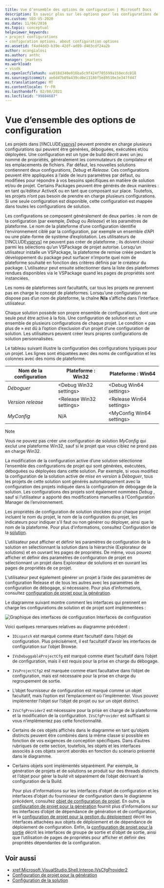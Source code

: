 ```yaml
---
title: Vue d’ensemble des options de configuration | Microsoft Docs
description: En savoir plus sur les options pour les configurations de projet dans Visual Studio. Une configuration est un type de build décrit avec un jeu nommé de propriétés et d’emplacements de fichiers.
ms.custom: SEO-VS-2020
ms.date: 11/04/2016
ms.topic: conceptual
helpviewer_keywords:
- project configurations
- configuration options, about configuration options
ms.assetid: f4ad4dd3-b39e-42df-ad89-d403cdf24a2b
author: acangialosi
ms.author: anthc
manager: jmartens
ms.workload:
- vssdk
ms.openlocfilehash: aa018d340e016ba5c9f424f705599a150ecdc818
ms.sourcegitcommit: ae6d47b09a439cd0e13180f5e89510e3e347fd47
ms.translationtype: MT
ms.contentlocale: fr-FR
ms.lasthandoff: 02/08/2021
ms.locfileid: "99884687"
---
```

# <a name="configuration-options-overview"></a>Vue d’ensemble des options de configuration
Les projets dans [!INCLUDE[vsprvs](../../code-quality/includes/vsprvs_md.md)] peuvent prendre en charge plusieurs configurations qui peuvent être générées, déboguées, exécutées et/ou déployées. Une configuration est un type de build décrit avec un jeu nommé de propriétés, généralement les commutateurs de compilateur et les emplacements de fichiers. Par défaut, les nouvelles solutions contiennent deux configurations, *Debug* et *Release*. Ces configurations peuvent être appliquées à l’aide de leurs paramètres par défaut, ou modifiées pour répondre à vos besoins spécifiques en matière de solution et/ou de projet. Certains Packages peuvent être générés de deux manières : en tant qu’éditeur ActiveX ou en tant que composant sur place. Toutefois, les projets n’ont pas besoin de prendre en charge plusieurs configurations. Si une seule configuration est disponible, cette configuration est mappée dans toutes les configurations de solution.

 Les configurations se composent généralement de deux parties : le nom de la configuration (par exemple, *Debug* ou *Release*) et les paramètres de plateforme. Le nom de la plateforme d’une configuration identifie l’environnement ciblé par la configuration, par exemple un ensemble d’API ou une plate-forme de système d’exploitation. Les utilisateurs de [!INCLUDE[vsprvs](../../code-quality/includes/vsprvs_md.md)] ne peuvent pas créer de plateforme ; ils doivent choisir parmi les sélections qu’un VSPackage de projet autorise. Lorsqu’un utilisateur installe un VSPackage, la plateforme de remise créée pendant le développement du package peut surfacer n’importe quel nom de plateforme souhaité en fonction des critères définis par le créateur du package. L’utilisateur peut ensuite sélectionner dans la liste des plateformes rendues disponibles via le VSPackage quand les pages de propriétés sont instanciées.

 Les noms de plateformes sont facultatifs, car tous les projets ne prennent pas en charge le concept de plateformes. Lorsqu’une configuration ne dispose pas d’un nom de plateforme, la chaîne **N/a** s’affiche dans l’interface utilisateur.

 Chaque solution possède son propre ensemble de configurations, dont une seule peut être active à la fois. Une configuration de solution est un ensemble de plusieurs configurations de chaque projet. Le condition « pas plus de » est dû à l’option d’exclusion d’un projet d’une configuration de solution. Les utilisateurs peuvent créer leurs propres configurations de solution personnalisées.

 Le tableau suivant illustre la configuration des configurations typiques pour un projet. Les lignes sont étiquetées avec des noms de configuration et les colonnes avec des noms de plateforme.

|Nom de la configuration|Plateforme : Win32|Plateforme : Win64|
|------------------------|----------------------|----------------------|
|*Déboguer*|\<Debug Win32 settings>|\<Debug Win64 settings>|
|*Version release*|\<Release Win32 settings>|\<Release Win64 settings>|
|*MyConfig*|N/A|\<MyConfig Win64 settings>|

> [!NOTE]
> Vous ne pouvez pas créer une configuration de solution *MyConfig* qui exclut une plateforme Win32, sauf si le projet que vous ciblez ne prend pas en charge Win32.

 La modification de la configuration active d’une solution sélectionne l’ensemble des configurations de projet qui sont générées, exécutées, déboguées ou déployées dans cette solution. Par exemple, si vous modifiez la configuration de la solution active de *mise en version* à *Déboguer*, tous les projets de cette solution sont générés automatiquement avec la configuration des projets indiquée dans la configuration de débogage de la solution. Les configurations des projets sont également nommées *Debug* , sauf si l’utilisateur a apporté des modifications manuelles à l’Configuration Manager de l’environnement.

 Les propriétés de configuration de solution stockées pour chaque projet incluent le nom du projet, le nom de la configuration du projet, les indicateurs pour indiquer s’il faut ou non générer ou déployer, ainsi que le nom de la plateforme. Pour plus d’informations, consultez Configuration de la [solution](../../extensibility/internals/solution-configuration.md).

 L’utilisateur peut afficher et définir les paramètres de configuration de la solution en sélectionnant la solution dans la hiérarchie (Explorateur de solutions) et en ouvrant les pages de propriétés. De même, vous pouvez afficher et définir des paramètres de configuration de projet en sélectionnant un projet dans Explorateur de solutions et en ouvrant les pages de propriétés de ce projet.

 L’utilisateur peut également générer un projet à l’aide des paramètres de configuration Release et de tous les autres avec les paramètres de configuration de débogage, si nécessaire. Pour plus d’informations, consultez [configuration de projet pour la génération](../../extensibility/internals/project-configuration-for-building.md).

 Le diagramme suivant montre comment les interfaces qui prennent en charge les configurations de solution et de projet sont implémentées :

 ![Graphique des interfaces de configuration](../../extensibility/internals/media/vsconfiginterfaces.gif "vsConfigInterfaces") Interfaces de configuration

 Voici quelques remarques relatives au diagramme précédent :

- `IDispatch` est marqué comme étant facultatif dans l’objet de configuration. Plus précisément, il est facultatif d’avoir les interfaces de configuration sur l’objet Browse.

- `IVsDebuggableProjectCfg` est marqué comme étant facultatif dans l’objet de configuration, mais il est requis pour la prise en charge du débogage.

- `IVsProjectCfg2` est marquée comme étant facultative dans l’objet de configuration, mais est nécessaire pour la prise en charge du regroupement de sortie.

- L’objet fournisseur de configuration est marqué comme un objet facultatif, mais l’option est l’emplacement où l’implémenter. Vous pouvez implémenter l’objet sur l’objet de projet ou sur un objet distinct.

- `IVsCfgProvider2` est nécessaire pour la prise en charge de la plateforme et la modification de la configuration. `IVsCfgProvider` est suffisant si vous n’implémentez pas cette fonctionnalité.

- Certains de ces objets affichés dans le diagramme en tant qu’objets distincts peuvent être combinés dans la même classe si possible en fonction de vos exigences de conception spécifiques. Dans d’autres rubriques de cette section, toutefois, les objets et les interfaces associés à ces objets seront abordés en fonction du scénario présenté dans le diagramme.

- Certains objets sont implémentés séparément. Par exemple, la génération de projets et de solutions se produit sur des threads distincts et l’objet pour gérer la build vit séparément de l’objet décrivant la configuration de la Build.

  Pour plus d’informations sur les interfaces d’objet de configuration et les interfaces d’objet du fournisseur de configuration dans le diagramme précédent, consultez [objet de configuration de projet](../../extensibility/internals/project-configuration-object.md). En outre, la [configuration de projet pour la génération](../../extensibility/internals/project-configuration-for-building.md) fournit plus d’informations sur les interfaces d’objet de dépendance de génération et de configuration, et la [configuration de projet pour la gestion du déploiement](../../extensibility/internals/project-configuration-for-managing-deployment.md) décrit les interfaces attachées aux objets de déploiement et de dépendance de déploiement de configuration. Enfin, la [configuration de projet pour la sortie](../../extensibility/internals/project-configuration-for-output.md) décrit les interfaces de groupe de sortie et d’objet de sortie, ainsi que l’utilisation de pages de propriétés pour afficher et définir des propriétés dépendantes de la configuration.

## <a name="see-also"></a>Voir aussi
- <xref:Microsoft.VisualStudio.Shell.Interop.IVsCfgProvider2>
- [Configuration de projet pour la génération](../../extensibility/internals/project-configuration-for-building.md)
- [Configuration de la solution](../../extensibility/internals/solution-configuration.md)
